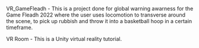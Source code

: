 VR_GameFleadh - This is a project done for global warning awarness for the Game Fleadh 2022 where the user uses locomotion to transverse around the scene, to pick up rubbish and throw it into a basketball hoop in a certain timeframe.

VR Room - This is a Unity virtual reality tutorial.

